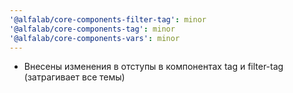 ```yaml
---
'@alfalab/core-components-filter-tag': minor
'@alfalab/core-components-tag': minor
'@alfalab/core-components-vars': minor
---
```


- Внесены изменения в отступы в компонентах tag и filter-tag (затрагивает все темы)
